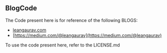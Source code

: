 ## BlogCode

The Code present here is for reference of the following BLOGS:
- [leangaurav.com](leangaurav.com)
- [https://medium.com/@leangaurav](https://medium.com/@leangaurav)

To use the code present here, refer to the LICENSE.md
